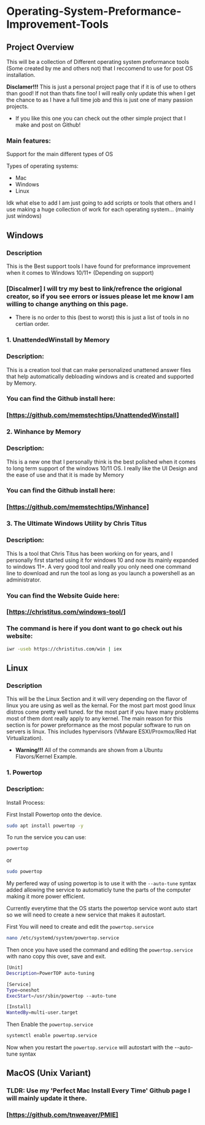 # Operating-System-Preformance-Improvement-Tools
## Project Overview
This will be a collection of Different operating system preformance tools (Some created by me and others not) that I reccomend to use for post OS installation.


**Disclamer!!!** This is just a personal project page that if it is of use to others than good! If not than thats fine too! I will really only update this when I get the chance to as I have a full time job and this is just one of many passion projects.
- If you like this one you can check out the other simple project that I make and post on Github!

### Main features:
Support for the main different types of OS

Types of operating systems:
- Mac 
- Windows
- Linux

Idk what else to add I am just going to add scripts or tools that others and I use making a huge collection of work for each operating system... (mainly just windows)


## Windows
### Description
This is the Best support tools I have found for preformance improvement when it comes to Windows 10/11+ (Depending on support)
### [Discalmer] I will try my best to link/refrence the origional creator, so if you see errors or issues please let me know I am willing to change anything on this page. 
- There is no order to this (best to worst) this is just a list of tools in no certian order. 
### 1. UnattendedWinstall by Memory
### Description:
This is a creation tool that can make personalized unattened answer files that help automatically debloading windows and is created and supported by Memory. 
### You can find the Github install here:
### [https://github.com/memstechtips/UnattendedWinstall]


### 2. Winhance by Memory
### Description:
This is a new one that I personally think is the best polished when it comes to long term support of the windows 10/11 OS. I really like the UI Design and the ease of use and that it is made by Memory
### You can find the Github install here:
### [https://github.com/memstechtips/Winhance]

### 3. The Ultimate Windows Utility by Chris Titus
### Description:
This Is a tool that Chris Titus has been working on for years, and I personally first started using it for windows 10 and now its mainly expanded to windows 11+. A very good tool and really you only need one command line to download and run the tool as long as you launch a powershell as an administrator.
### You can find the Website Guide here:
### [https://christitus.com/windows-tool/]
### The command is here if you dont want to go check out his website:
```bash
iwr -useb https://christitus.com/win | iex
```


## Linux
### Description
This will be the Linux Section and it will very depending on the flavor of linux you are using as well as the kernal. For the most part most good linux distros come pretty well tuned. for the most part if you have many problems most of them dont really apply to any kernel. The main reason for this section is for power preformance as the most popular software to run on servers is linux. This includes hypervisors (VMware ESXI/Proxmox/Red Hat Virtualization).
- **Warning!!!** All of the commands are shown from a Ubuntu Flavors/Kernel Example.


### 1. Powertop
### Description:


Install Process:

First Install Powertop onto the device.

```Bash
sudo apt install powertop -y 
```
To run the service you can use:
```bash
powertop
```
or 
```bash
sudo powertop
```

My perfered way of using powertop is to use it with the ```--auto-tune``` syntax added allowing the service to automaticly tune the parts of the computer making it more power efficient. 

Currently everytime that the OS starts the powertop service wont auto start so we will need to create a new service that makes it autostart.

First You will need to create and edit the ```powertop.service``` 
```bash
nano /etc/systemd/system/powertop.service
```
Then once you have used the command and editing the ```powertop.service``` with nano copy this over, save and exit.
```bash
[Unit]
Description=PowerTOP auto-tuning

[Service]
Type=oneshot
ExecStart=/usr/sbin/powertop --auto-tune

[Install]
WantedBy=multi-user.target
```

Then Enable the ```powertop.service```
```bash
systemctl enable powertop.service
```
Now when you restart the ```powertop.service``` will autostart with the --auto-tune syntax 







## MacOS (Unix Variant)
### TLDR: Use my 'Perfect Mac Install Every Time' Github page I will mainly update it there.
### [https://github.com/tnweaver/PMIE]